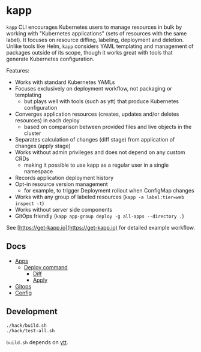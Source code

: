 # kapp

`kapp` CLI encourages Kubernetes users to manage resources in bulk by working with "Kubernetes applications" (sets of resources with the same label). It focuses on resource diffing, labeling, deployment and deletion. Unlike tools like Helm, `kapp` considers YAML templating and management of packages outside of its scope, though it works great with tools that generate Kubernetes configuration.

Features:

- Works with standard Kubernetes YAMLs
- Focuses exclusively on deployment workflow, not packaging or templating
  - but plays well with tools (such as ytt) that produce Kubernetes configuration
- Converges application resources (creates, updates and/or deletes resources) in each deploy
  - based on comparison between provided files and live objects in the cluster
- Separates calculation of changes (diff stage) from application of changes (apply stage)
- Works without admin privileges and does not depend on any custom CRDs
  - making it possible to use kapp as a regular user in a single namespace
- Records application deployment history
- Opt-in resource version management
  - for example, to trigger Deployment rollout when ConfigMap changes
- Works with any group of labeled resources (`kapp -a label:tier=web inspect -t`)
- Works without server side components
- GitOps friendly (`kapp app-group deploy -g all-apps --directory .`)

See [https://get-kapp.io](https://get-kapp.io) for detailed example workflow.

## Docs

- [Apps](docs/apps.md)
  - [Deploy command](docs/apps.md#deploy)
    - [Diff](docs/diff.md)
    - [Apply](docs/apply.md)
- [Gitops](docs/gitops.md)
- [Config](docs/config.md)

## Development

```bash
./hack/build.sh
./hack/test-all.sh
```

`build.sh` depends on [ytt](https://github.com/get-ytt/ytt).
